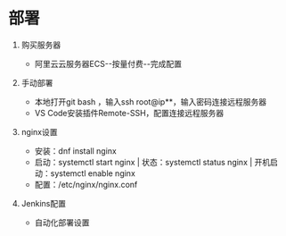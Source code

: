# 部署

1. 购买服务器
   * 阿里云云服务器ECS--按量付费--完成配置

2. 手动部署
   * 本地打开git bash ，输入ssh root@ip**，输入密码连接远程服务器
   * VS Code安装插件Remote-SSH，配置连接远程服务器

3. nginx设置

   * 安装：dnf install nginx
   * 启动：systemctl start nginx | 状态：systemctl status nginx | 开机启动：systemctl enable nginx
   * 配置：/etc/nginx/nginx.conf

4. Jenkins配置

   * 自动化部署设置

   
